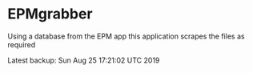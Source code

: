 # EPMgrabber
Using a database from the EPM app this application scrapes the files as required


Latest backup: Sun Aug 25 17:21:02 UTC 2019
